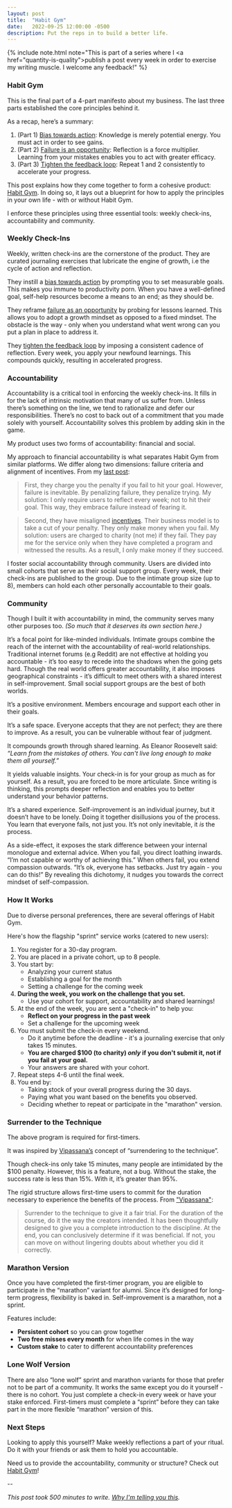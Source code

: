 ```yaml
---
layout: post
title:  "Habit Gym"
date:   2022-09-25 12:00:00 -0500
description: Put the reps in to build a better life.
---
```

{% include note.html note="This is part of a series where I <a href=\"quantity-is-quality\">publish a post every week in order to exercise my writing muscle</a>. I welcome any feedback!" %}

### Habit Gym

This is the final part of a 4-part manifesto about my business. The last three parts established the core principles behind it.

As a recap, here’s a summary:

1. (Part 1) [Bias towards action]({{site.url}}/bias-towards-action): Knowledge is merely potential energy. You must act in order to see gains.
2. (Part 2) [Failure is an opportunity]({{site.url}}/failure-is-an-opportunity): Reflection is a force multiplier. Learning from your mistakes enables you to act with greater efficacy.
3. (Part 3) [Tighten the feedback loop]({{site.url}}/tighten-the-feedback-loop): Repeat 1 and 2 consistently to accelerate your progress.

This post explains how they come together to form a cohesive product: [Habit Gym](https://www.thehabitgym.com). In doing so, it lays out a blueprint for how to apply the principles in your own life - with or without Habit Gym.

I enforce these principles using three essential tools: weekly check-ins, accountability and community.

### Weekly Check-Ins

Weekly, written check-ins are the cornerstone of the product. They are curated journaling exercises that lubricate the engine of growth, i.e the cycle of action and reflection.

They instill a [bias towards action]({{site.url}}/bias-towards-action) by prompting you to set measurable goals. This makes you immune to productivity porn. When you have a well-defined goal, self-help resources become a means to an end; as they should be.

They reframe [failure as an opportunity]({{site.url}}/failure-is-an-opportunity) by probing for lessons learned. This allows you to adopt a growth mindset as opposed to a fixed mindset. The obstacle is the way - only when you understand what went wrong can you put a plan in place to address it.

They [tighten the feedback loop]({{site.url}}/tighten-the-feedback-loop) by imposing a consistent cadence of reflection. Every week, you apply your newfound learnings. This compounds quickly, resulting in accelerated progress.

### Accountability

Accountability is a critical tool in enforcing the weekly check-ins. It fills in for the lack of intrinsic motivation that many of us suffer from. Unless there’s something on the line, we tend to rationalize and defer our responsibilities. There’s no cost to back out of a commitment that you made solely with yourself. Accountability solves this problem by adding skin in the game.

My product uses two forms of accountability: financial and social.

My approach to financial accountability is what separates Habit Gym from similar platforms. We differ along two dimensions: failure criteria and alignment of incentives. From my [last post]({{site.url}}/tighten-the-feedback-loop):

> First, they charge you the penalty if you fail to hit your goal. However, failure is inevitable. By penalizing failure, they penalize trying. My solution: I only require users to reflect every week; not to hit their goal. This way, they embrace failure instead of fearing it.

> Second, they have misaligned [incentives](https://suketk.com/incentives). Their business model is to take a cut of your penalty. They only make money when you fail. My solution: users are charged to charity (not me) if they fail. They pay me for the service only when they have completed a program and witnessed the results. As a result, I only make money if they succeed.

I foster social accountability through community. Users are divided into small cohorts that serve as their social support group. Every week, their check-ins are published to the group. Due to the intimate group size (up to 8), members can hold each other personally accountable to their goals.

### Community

Though I built it with accountability in mind, the community serves many other purposes too. *(So much that it deserves its own section here.)*

It’s a focal point for like-minded individuals. Intimate groups combine the reach of the internet with the accountability of real-world relationships. Traditional internet forums (e.g Reddit) are not effective at holding you accountable - it’s too easy to recede into the shadows when the going gets hard. Though the real world offers greater accountability, it also imposes geographical constraints - it’s difficult to meet others with a shared interest in self-improvement. Small social support groups are the best of both worlds.

It’s a positive environment. Members encourage and support each other in their goals.

It’s a safe space. Everyone accepts that they are not perfect; they are there to improve. As a result, you can be vulnerable without fear of judgment.

It compounds growth through shared learning. As Eleanor Roosevelt said: *“Learn from the mistakes of others. You can't live long enough to make them all yourself.”*

It yields valuable insights. Your check-in is for your group as much as for yourself. As a result, you are forced to be more articulate. Since writing is thinking, this prompts deeper reflection and enables you to better understand your behavior patterns.

It’s a shared experience. Self-improvement is an individual journey, but it doesn’t have to be lonely. Doing it together disillusions you of the process. You learn that everyone fails, not just you. It’s not only inevitable, it *is* the process.

As a side-effect, it exposes the stark difference between your internal monologue and external advice. When you fail, you direct loathing inwards. “I’m not capable or worthy of achieving this.” When others fail, you extend compassion outwards. “It’s ok, everyone has setbacks. Just try again - you can do this!” By revealing this dichotomy, it nudges you towards the correct mindset of self-compassion.

### How It Works

Due to diverse personal preferences, there are several offerings of Habit Gym.

Here's how the flagship "sprint" service works (catered to new users):

1. You register for a 30-day program.
1. You are placed in a private cohort, up to 8 people.
1. You start by:
    * Analyzing your current status
    * Establishing a goal for the month
    * Setting a challenge for the coming week
1. **During the week, you work on the challenge that you set.**
    * Use your cohort for support, accountability and shared learnings!
1. At the end of the week, you are sent a "check-in" to help you:
    * **Reflect on your progress in the past week**
    * Set a challenge for the upcoming week
1. You must submit the check-in every weekend.
    * Do it anytime before the deadline - it's a journaling exercise that only takes 15 minutes.
    * **You are charged $100 (to charity) *only* if you don't submit it, not if you fail at your goal.**
    * Your answers are shared with your cohort.
1. Repeat steps 4-6 until the final week.
1. You end by:
    * Taking stock of your overall progress during the 30 days.
    * Paying what you want based on the benefits you observed.
    * Deciding whether to repeat or participate in the "marathon" version.

### Surrender to the Technique

The above program is required for first-timers.

It was inspired by [Vipassana’s]({{site.url}}/vipassana) concept of “surrendering to the technique”.

Though check-ins only take 15 minutes, many people are intimidated by the $100 penalty. However, this is a feature, not a bug. Without the stake, the success rate is less than 15%. With it, it’s greater than 95%.

The rigid structure allows first-time users to commit for the duration necessary to experience the benefits of the process. From ["Vipassana"]({{site.url}}/vipassana):

> Surrender to the technique to give it a fair trial. For the duration of the course, do it the way the creators intended. It has been thoughtfully designed to give you a complete introduction to the discipline. At the end, you can conclusively determine if it was beneficial. If not, you can move on without lingering doubts about whether you did it correctly.

### Marathon Version

Once you have completed the first-timer program, you are eligible to participate in the “marathon” variant for alumni. Since it’s designed for long-term progress, flexibility is baked in. Self-improvement is a marathon, not a sprint.

Features include:

* **Persistent cohort** so you can grow together
* **Two free misses every month** for when life comes in the way
* **Custom stake** to cater to different accountability preferences

### Lone Wolf Version

There are also “lone wolf” sprint and marathon variants for those that prefer not to be part of a community. It works the same except you do it yourself - there is no cohort. You just complete a check-in every week or have your stake enforced. First-timers must complete a “sprint” before they can take part in the more flexible “marathon” version of this.

### Next Steps

Looking to apply this yourself? Make weekly reflections a part of your ritual. Do it with your friends or ask them to hold you accountable.

Need us to provide the accountability, community or structure? Check out [Habit Gym](https://www.thehabitgym.com)!

--

*This post took 500 minutes to write. [Why I'm telling you this]({{site.url}}/peeling-back-the-curtain).*
